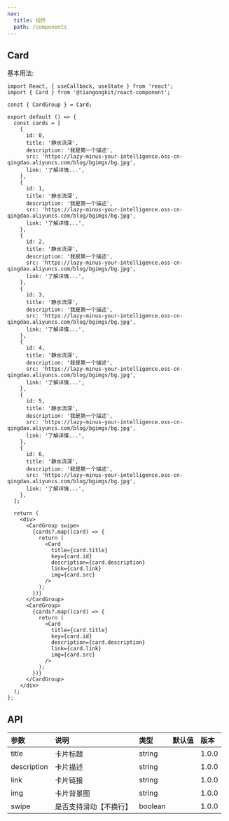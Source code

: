 ```yaml
---
nav:
  title: 组件
  path: /components
---
```


## Card

基本用法:

```tsx
import React, { useCallback, useState } from 'react';
import { Card } from '@tiangongkit/react-component';

const { CardGroup } = Card;

export default () => {
  const cards = [
    {
      id: 0,
      title: '静水流深',
      description: '我是第一个描述',
      src: 'https://lazy-minus-your-intelligence.oss-cn-qingdao.aliyuncs.com/blog/bgimgs/bg.jpg',
      link: '了解详情...',
    },
    {
      id: 1,
      title: '静水流深',
      description: '我是第一个描述',
      src: 'https://lazy-minus-your-intelligence.oss-cn-qingdao.aliyuncs.com/blog/bgimgs/bg.jpg',
      link: '了解详情...',
    },
    {
      id: 2,
      title: '静水流深',
      description: '我是第一个描述',
      src: 'https://lazy-minus-your-intelligence.oss-cn-qingdao.aliyuncs.com/blog/bgimgs/bg.jpg',
      link: '了解详情...',
    },
    {
      id: 3,
      title: '静水流深',
      description: '我是第一个描述',
      src: 'https://lazy-minus-your-intelligence.oss-cn-qingdao.aliyuncs.com/blog/bgimgs/bg.jpg',
      link: '了解详情...',
    },
    {
      id: 4,
      title: '静水流深',
      description: '我是第一个描述',
      src: 'https://lazy-minus-your-intelligence.oss-cn-qingdao.aliyuncs.com/blog/bgimgs/bg.jpg',
      link: '了解详情...',
    },
    {
      id: 5,
      title: '静水流深',
      description: '我是第一个描述',
      src: 'https://lazy-minus-your-intelligence.oss-cn-qingdao.aliyuncs.com/blog/bgimgs/bg.jpg',
      link: '了解详情...',
    },
    {
      id: 6,
      title: '静水流深',
      description: '我是第一个描述',
      src: 'https://lazy-minus-your-intelligence.oss-cn-qingdao.aliyuncs.com/blog/bgimgs/bg.jpg',
      link: '了解详情...',
    },
  ];

  return (
    <div>
      <CardGroup swipe>
        {cards?.map((card) => {
          return (
            <Card
              title={card.title}
              key={card.id}
              description={card.description}
              link={card.link}
              img={card.src}
            />
          );
        })}
      </CardGroup>
      <CardGroup>
        {cards?.map((card) => {
          return (
            <Card
              title={card.title}
              key={card.id}
              description={card.description}
              link={card.link}
              img={card.src}
            />
          );
        })}
      </CardGroup>
    </div>
  );
};
```

## API

| 参数        | 说明                   | 类型    | 默认值 | 版本  |
| :---------- | :--------------------- | :------ | :----- | :---- |
| title       | 卡片标题               | string  |        | 1.0.0 |
| description | 卡片描述               | string  |        | 1.0.0 |
| link        | 卡片链接               | string  |        | 1.0.0 |
| img         | 卡片背景图             | string  |        | 1.0.0 |
| swipe       | 是否支持滑动【不换行】 | boolean |        | 1.0.0 |
